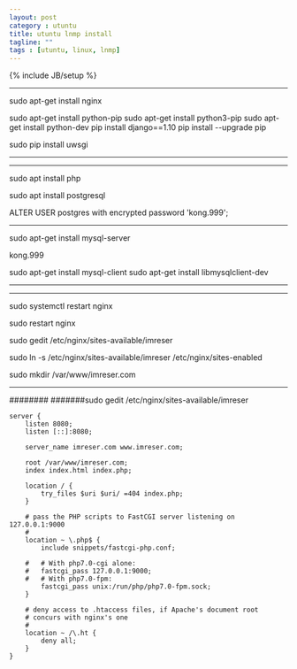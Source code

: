 ```yaml
---
layout: post
category : utuntu
title: utuntu lnmp install
tagline: ""
tags : [utuntu, linux, lnmp]
---
```

{% include JB/setup %}




***
sudo apt-get install nginx

sudo apt-get install python-pip
sudo apt-get install python3-pip
sudo apt-get install python-dev
pip install django==1.10
pip install --upgrade pip

sudo pip install uwsgi
***


***
sudo apt install php

sudo apt install postgresql

ALTER USER postgres with encrypted password 'kong.999';
***

sudo apt-get install mysql-server 

kong.999

sudo apt-get install mysql-client
sudo apt-get install libmysqlclient-dev
***
***
sudo systemctl restart nginx

sudo restart nginx


sudo gedit /etc/nginx/sites-available/imreser

sudo ln -s /etc/nginx/sites-available/imreser /etc/nginx/sites-enabled


sudo mkdir /var/www/imreser.com
***



########
#######sudo gedit /etc/nginx/sites-available/imreser



	server {
		listen 8080;
		listen [::]:8080;
	
		server_name imreser.com www.imreser.com;
	
		root /var/www/imreser.com;
		index index.html index.php;
	
		location / {
			try_files $uri $uri/ =404 index.php;
		}
	
		# pass the PHP scripts to FastCGI server listening on 127.0.0.1:9000
		#
		location ~ \.php$ {
			include snippets/fastcgi-php.conf;
		
		#	# With php7.0-cgi alone:
		#	fastcgi_pass 127.0.0.1:9000;
		#	# With php7.0-fpm:
			fastcgi_pass unix:/run/php/php7.0-fpm.sock;
		}
	
		# deny access to .htaccess files, if Apache's document root
		# concurs with nginx's one
		#
		location ~ /\.ht {
			deny all;
		}
	}
